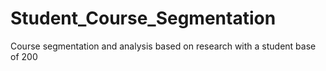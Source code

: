 # Student_Course_Segmentation
Course segmentation and analysis based on research with a student base of 200 

